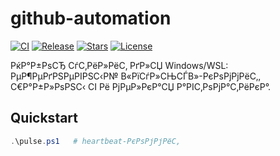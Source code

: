 ﻿# github-automation

<!-- BADGES:START -->
[![CI](https://img.shields.io/github/actions/workflow/status/ex1234/github-automation/ci.yml?branch=main)](https://github.com/ex1234/github-automation/actions)
[![Release](https://img.shields.io/github/v/release/ex1234/github-automation?display_name=tag)](https://github.com/ex1234/github-automation/releases)
[![Stars](https://img.shields.io/github/stars/ex1234/github-automation)](https://github.com/ex1234/github-automation/stargazers)
[![License](https://img.shields.io/github/license/ex1234/github-automation)](https://github.com/ex1234/github-automation/blob/main/LICENSE)
<!-- BADGES:END -->

РќР°Р±РѕСЂ СѓС‚РёР»РёС‚ РґР»СЏ Windows/WSL: РµР¶РµРґРЅРµРІРЅС‹Р№ В«РїСѓР»СЊСЃВ»-РєРѕРјРјРёС‚, С€Р°Р±Р»РѕРЅС‹ CI Рё РјРµР»РєР°СЏ Р°РІС‚РѕРјР°С‚РёРєР°.

## Quickstart
```powershell
.\pulse.ps1   # heartbeat-РєРѕРјРјРёС‚
```
